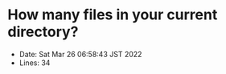 # How many files in your current directory?
- Date:  Sat Mar 26 06:58:43 JST 2022
- Lines:       34

